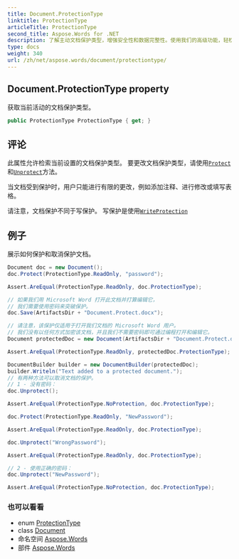 ```yaml
---
title: Document.ProtectionType
linktitle: ProtectionType
articleTitle: ProtectionType
second_title: Aspose.Words for .NET
description: 了解主动文档保护类型，增强安全性和数据完整性。使用我们的高级功能，轻松保护您的文件。
type: docs
weight: 340
url: /zh/net/aspose.words/document/protectiontype/
---
```

## Document.ProtectionType property

获取当前活动的文档保护类型。

```csharp
public ProtectionType ProtectionType { get; }
```

## 评论

此属性允许检索当前设置的文档保护类型。 要更改文档保护类型，请使用[`Protect`](../protect/) 和[`Unprotect`](../unprotect/)方法。

当文档受到保护时，用户只能进行有限的更改，例如添加注释、进行修改或填写表格。

请注意，文档保护不同于写保护。 写保护是使用[`WriteProtection`](../writeprotection/)

## 例子

展示如何保护和取消保护文档。

```csharp
Document doc = new Document();
doc.Protect(ProtectionType.ReadOnly, "password");

Assert.AreEqual(ProtectionType.ReadOnly, doc.ProtectionType);

// 如果我们用 Microsoft Word 打开此文档并打算编辑它，
// 我们需要使用密码来突破保护。
doc.Save(ArtifactsDir + "Document.Protect.docx");

// 请注意，该保护仅适用于打开我们文档的 Microsoft Word 用户。
// 我们没有以任何方式加密该文档，并且我们不需要密码即可通过编程打开和编辑它。
Document protectedDoc = new Document(ArtifactsDir + "Document.Protect.docx");

Assert.AreEqual(ProtectionType.ReadOnly, protectedDoc.ProtectionType);

DocumentBuilder builder = new DocumentBuilder(protectedDoc);
builder.Writeln("Text added to a protected document.");
// 有两种方法可以取消文档的保护。
// 1 - 没有密码：
doc.Unprotect();

Assert.AreEqual(ProtectionType.NoProtection, doc.ProtectionType);

doc.Protect(ProtectionType.ReadOnly, "NewPassword");

Assert.AreEqual(ProtectionType.ReadOnly, doc.ProtectionType);

doc.Unprotect("WrongPassword");

Assert.AreEqual(ProtectionType.ReadOnly, doc.ProtectionType);

// 2 - 使用正确的密码：
doc.Unprotect("NewPassword");

Assert.AreEqual(ProtectionType.NoProtection, doc.ProtectionType);
```

### 也可以看看

* enum [ProtectionType](../../protectiontype/)
* class [Document](../)
* 命名空间 [Aspose.Words](../../../aspose.words/)
* 部件 [Aspose.Words](../../../)
